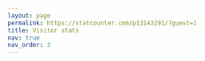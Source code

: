 ```yaml
---
layout: page
permalink: https://statcounter.com/p13143291/?guest=1
title: Visitor stats
nav: true
nav_order: 3
---
```

